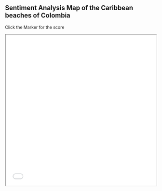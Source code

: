 ## Sentiment Analysis Map of the Caribbean beaches of Colombia

Click the Marker for the score

<iframe src="beachmap.html" height="500" width="500"></iframe>


